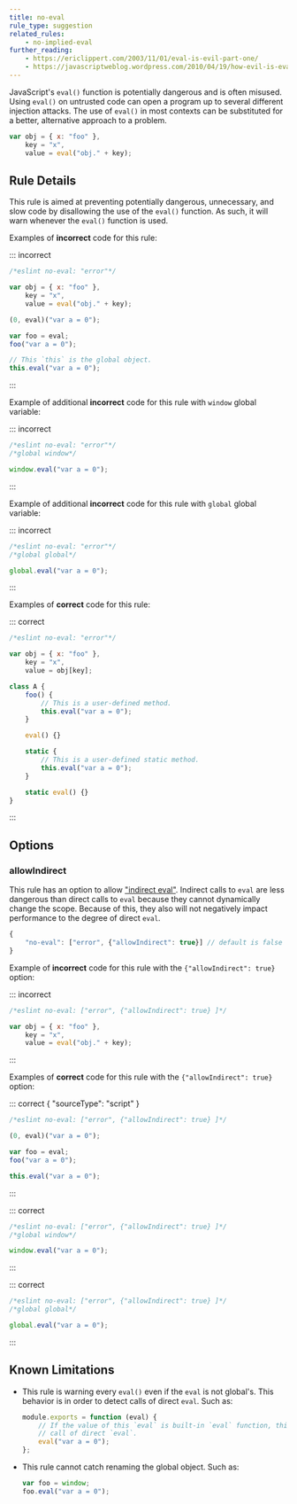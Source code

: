 ```yaml
---
title: no-eval
rule_type: suggestion
related_rules:
    - no-implied-eval
further_reading:
    - https://ericlippert.com/2003/11/01/eval-is-evil-part-one/
    - https://javascriptweblog.wordpress.com/2010/04/19/how-evil-is-eval/
---
```


JavaScript's `eval()` function is potentially dangerous and is often misused. Using `eval()` on untrusted code can open a program up to several different injection attacks. The use of `eval()` in most contexts can be substituted for a better, alternative approach to a problem.

```js
var obj = { x: "foo" },
    key = "x",
    value = eval("obj." + key);
```

## Rule Details

This rule is aimed at preventing potentially dangerous, unnecessary, and slow code by disallowing the use of the `eval()` function. As such, it will warn whenever the `eval()` function is used.

Examples of **incorrect** code for this rule:

::: incorrect

```js
/*eslint no-eval: "error"*/

var obj = { x: "foo" },
    key = "x",
    value = eval("obj." + key);

(0, eval)("var a = 0");

var foo = eval;
foo("var a = 0");

// This `this` is the global object.
this.eval("var a = 0");
```

:::

Example of additional **incorrect** code for this rule with `window` global variable:

::: incorrect

```js
/*eslint no-eval: "error"*/
/*global window*/

window.eval("var a = 0");
```

:::

Example of additional **incorrect** code for this rule with `global` global variable:

::: incorrect

```js
/*eslint no-eval: "error"*/
/*global global*/

global.eval("var a = 0");
```

:::

Examples of **correct** code for this rule:

::: correct

```js
/*eslint no-eval: "error"*/

var obj = { x: "foo" },
    key = "x",
    value = obj[key];

class A {
    foo() {
        // This is a user-defined method.
        this.eval("var a = 0");
    }

    eval() {}

    static {
        // This is a user-defined static method.
        this.eval("var a = 0");
    }

    static eval() {}
}
```

:::

## Options

### allowIndirect

This rule has an option to allow ["indirect eval"](https://developer.mozilla.org/en-US/docs/Web/JavaScript/Reference/Global_Objects/eval#direct_and_indirect_eval).
Indirect calls to `eval` are less dangerous than direct calls to `eval` because they cannot dynamically change the scope. Because of this, they also will not negatively impact performance to the degree of direct `eval`.

```js
{
    "no-eval": ["error", {"allowIndirect": true}] // default is false
}
```

Example of **incorrect** code for this rule with the `{"allowIndirect": true}` option:

::: incorrect

```js
/*eslint no-eval: ["error", {"allowIndirect": true} ]*/

var obj = { x: "foo" },
    key = "x",
    value = eval("obj." + key);
```

:::

Examples of **correct** code for this rule with the `{"allowIndirect": true}` option:

::: correct { "sourceType": "script" }

```js
/*eslint no-eval: ["error", {"allowIndirect": true} ]*/

(0, eval)("var a = 0");

var foo = eval;
foo("var a = 0");

this.eval("var a = 0");
```

:::

::: correct

```js
/*eslint no-eval: ["error", {"allowIndirect": true} ]*/
/*global window*/

window.eval("var a = 0");
```

:::

::: correct

```js
/*eslint no-eval: ["error", {"allowIndirect": true} ]*/
/*global global*/

global.eval("var a = 0");
```

:::

## Known Limitations

- This rule is warning every `eval()` even if the `eval` is not global's.
  This behavior is in order to detect calls of direct `eval`. Such as:

    ```js
    module.exports = function (eval) {
        // If the value of this `eval` is built-in `eval` function, this is a
        // call of direct `eval`.
        eval("var a = 0");
    };
    ```

- This rule cannot catch renaming the global object. Such as:

    ```js
    var foo = window;
    foo.eval("var a = 0");
    ```
